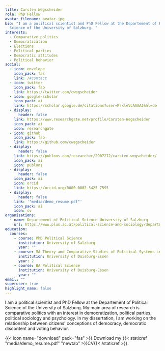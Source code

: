 ```yaml
---
title: Carsten Wegscheider
role: PhD Fellow
avatar_filename: avatar.jpg
bio: "I am a political scientist and PhD Fellow at the Departement of Political
  Science of the University of Salzburg. "
interests:
  - Comparative politics
  - Democratization
  - Elections
  - Political parties
  - Democratic attitudes
  - Political behavior
social:
  - icon: envelope
    icon_pack: fas
    link: /#contact
  - icon: twitter
    icon_pack: fab
    link: https://twitter.com/cwegscheider
  - icon: google-scholar
    icon_pack: ai
    link: https://scholar.google.de/citations?user=PrxleVcAAAAJ&hl=de
  - display:
      header: false
    link: https://www.researchgate.net/profile/Carsten-Wegscheider
    icon_pack: ai
    icon: researchgate
  - icon: github
    icon_pack: fab
    link: https://github.com/cwegscheider
  - display:
      header: false
    link: https://publons.com/researcher/2907272/carsten-wegscheider/
    icon_pack: ai
    icon: publons
  - display:
      header: false
    icon_pack: ai
    icon: orcid
    link: https://orcid.org/0000-0002-5425-7595
  - display:
      header: false
    link: '"media/demo_resume.pdf"'
    icon_pack: ai
    icon: cv
organizations:
  - name: Departement of Political Science University of Salzburg
    url: https://www.plus.ac.at/political-science-and-sociology/department-of-political-science/?lang=en
education:
  courses:
    - course: PhD Political Science
      institution: University of Salzburg
      year: ""
    - course: MA Theory and Comparative Studies of Political Systems in Transition
      institution: University of Duisburg-Essen
      year: 2
    - course: BA Political Science
      institution: University of Duisburg-Essen
      year: ""
email: ""
superuser: true
highlight_name: false
---
```

I am a political scientist and PhD Fellow at the Departement of Political Science of the University of Salzburg. My main area of research is comparative politics with an interest in democratization, political parties, political sociology and psychology. In my dissertation, I am working on the relationship between citizens' conceptions of democracy, democratic discontent and voting behavior.

{{< icon name="download" pack="fas" >}} Download my {{< staticref "media/demo_resume.pdf" "newtab" >}}CV{{< /staticref >}}.